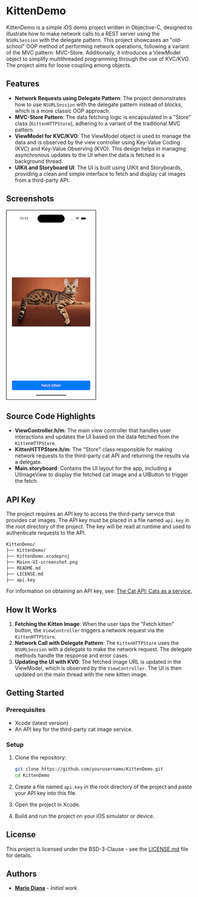 # KittenDemo

KittenDemo is a simple iOS demo project written in Objective-C, designed to illustrate how to make network calls to a REST server using the `NSURLSession` with the delegate pattern. This project showcases an "old-school" OOP method of performing network operations, following a variant of the MVC pattern: MVC-Store. Additionally, it introduces a ViewModel object to simplify multithreaded programming through the use of KVC/KVO. The project aims for loose coupling among objects.

## Features

- **Network Requests using Delegate Pattern**: The project demonstrates how to use `NSURLSession` with the delegate pattern instead of blocks, which is a more classic OOP approach.
- **MVC-Store Pattern**: The data fetching logic is encapsulated in a "Store" class (`KittenHTTPStore`), adhering to a variant of the traditional MVC pattern.
- **ViewModel for KVC/KVO**: The ViewModel object is used to manage the data and is observed by the view controller using Key-Value Coding (KVC) and Key-Value Observing (KVO). This design helps in managing asynchronous updates to the UI when the data is fetched in a background thread.
- **UIKit and Storyboard UI**: The UI is built using UIKit and Storyboards, providing a clean and simple interface to fetch and display cat images from a third-party API.

## Screenshots

<img src="Main-UI-screenshot.png" alt="KittenDemo UI" style="border: 1px solid #000; padding: 5px;">

## Source Code Highlights

- **ViewController.h/m**: The main view controller that handles user interactions and updates the UI based on the data fetched from the `KittenHTTPStore`.
- **KittenHTTPStore.h/m**: The "Store" class responsible for making network requests to the third-party cat API and returning the results via a delegate.
- **Main.storyboard**: Contains the UI layout for the app, including a UIImageView to display the fetched cat image and a UIButton to trigger the fetch.

## API Key

The project requires an API key to access the third-party service that provides cat images. The API key must be placed in a file named `api.key` in the root directory of the project. The key will be read at runtime and used to authenticate requests to the API.

```
KittenDemo/
├── KittenDemo/
├── KittenDemo.xcodeproj
├── Mainn-UI-screenshot.png
├── README.md
├── LICENSE.md
├── api.key
```

For information on obtaining an API key, see: [The Cat API: Cats as a service.](https://thecatapi.com)

## How It Works

1. **Fetching the Kitten Image**: When the user taps the "Fetch kitten" button, the `ViewController` triggers a network request via the `KittenHTTPStore`.
2. **Network Call with Delegate Pattern**: The `KittenHTTPStore` uses the `NSURLSession` with a delegate to make the network request. The delegate methods handle the response and error cases.
3. **Updating the UI with KVO**: The fetched image URL is updated in the ViewModel, which is observed by the `ViewController`. The UI is then updated on the main thread with the new kitten image.

## Getting Started

### Prerequisites

- Xcode (latest version)
- An API key for the third-party cat image service.

### Setup

1. Clone the repository:
   ```bash
   git clone https://github.com/yourusername/KittenDemo.git
   cd KittenDemo
   ```

2. Create a file named `api.key` in the root directory of the project and paste your API key into this file.

3. Open the project in Xcode.

4. Build and run the project on your iOS simulator or device.

## License

This project is licensed under the BSD-3-Clause - see the [LICENSE.md](LICENSE.md) file for details.

## Authors

* **[Mario Diana](https://github.com/software-mariodiana)** - *Initial work*
